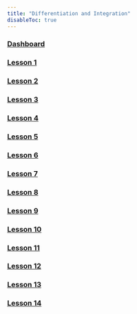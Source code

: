 ```yaml
---
title: "Differentiation and Integration"
disableToc: true
---
```

### [Dashboard]()

### [Lesson 1](Differentiation%20and%20Integration/Lesson%201)

### [Lesson 2](Differentiation%20and%20Integration/Lesson%202)

### [Lesson 3](Differentiation%20and%20Integration/Lesson%203)

### [Lesson 4](Differentiation%20and%20Integration/Lesson%204)

### [Lesson 5](Differentiation%20and%20Integration/Lesson%205)

### [Lesson 6](Differentiation%20and%20Integration/Lesson%206)

### [Lesson 7](Differentiation%20and%20Integration/Lesson%207)

### [Lesson 8](Differentiation%20and%20Integration/Lesson%208)

### [Lesson 9](Differentiation%20and%20Integration/Lesson%209.md)

### [Lesson 10](Differentiation%20and%20Integration/Lesson%2010)

### [Lesson 11](Differentiation%20and%20Integration/Lesson%2011)

### [Lesson 12](Differentiation%20and%20Integration/Lesson%2012)

### [Lesson 13](Differentiation%20and%20Integration/Lesson%2013)

### [Lesson 14](Differentiation%20and%20Integration/Lesson%2014)